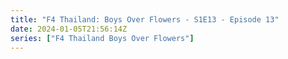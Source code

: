 ```yaml
---
title: "F4 Thailand: Boys Over Flowers - S1E13 - Episode 13"
date: 2024-01-05T21:56:14Z
series: ["F4 Thailand Boys Over Flowers"]
---
```



<mux-player stream-type="on-demand"
  src="https://kp3d-my.sharepoint.com/personal/ryoo_kp3d_onmicrosoft_com/_layouts/15/download.aspx?share=EWyLy_fppd9BhfCYN7AZ-9AB7g8sHGq3gvXpJSh8mETQog" prefer-playback="mse" controls>
  </mux-player>
  
  
  <script src="https://cdn.jsdelivr.net/npm/@mux/mux-player"></script>
  
 <script type="application/ld+json">
 {
  "@context": "https://schema.org/",
  "@type": "VideoObject",
  "name": "F4 Thailand: Boys Over Flowers - S1E13 - Episode 13",
  "contentUrl": "https://stream.mux.com/rCarRlHnjXG5a8miOAKaGgxNEnUoYYG7yBB2007OJleI.m3u8",
  "thumbnailUrl": "https://www.themoviedb.org/t/p/original/zwsJRRmVozVZ1tDs8buIs97pCqm.jpg?width=314&fit_mode=preserve&time=25",
  "uploadDate": "2023-12-24T12:20:15Z",
}

</script>
